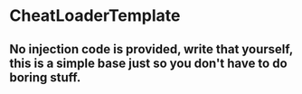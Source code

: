 # CheatLoaderTemplate

## No injection code is provided, write that yourself, this is a simple base just so you don't have to do boring stuff.
